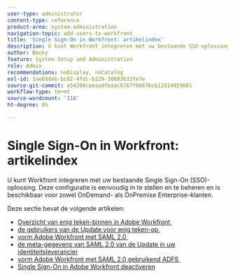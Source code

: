```yaml
---
user-type: administrator
content-type: reference
product-area: system-administration
navigation-topic: add-users-to-workfront
title: 'Single Sign-On in Workfront: artikelindex'
description: U kunt Workfront integreren met uw bestaande SSO-oplossing voor bedrijven. Deze configuratie is eenvoudig in te stellen en te beheren en is beschikbaar voor zowel OnDemand- als OnPremise Enterprise-klanten.
author: Becky
feature: System Setup and Administration
role: Admin
recommendations: noDisplay, noCatalog
exl-id: 1ae65deb-bc02-4fdc-b229-30603b33fe7e
source-git-commit: a54200ceeaadfeaac6767f06676cb11814959601
workflow-type: tm+mt
source-wordcount: '118'
ht-degree: 0%

---
```


# Single Sign-On in Workfront: artikelindex

<!-- Audited: 05/2024 -->

U kunt Workfront integreren met uw bestaande Single Sign-On (SSO)-oplossing. Deze configuratie is eenvoudig in te stellen en te beheren en is beschikbaar voor zowel OnDemand- als OnPremise Enterprise-klanten.

Deze sectie bevat de volgende artikelen:

* [&#x200B; Overzicht van enig teken-binnen in Adobe Workfront &#x200B;](../../../administration-and-setup/add-users/single-sign-on/sso-in-workfront.md)
* [&#x200B; de gebruikers van de Update voor enig teken-op &#x200B;](../../../administration-and-setup/add-users/single-sign-on/update-users-sso.md)
* [&#x200B; vorm Adobe Workfront met SAML 2.0 &#x200B;](../../../administration-and-setup/add-users/single-sign-on/configure-workfront-saml-2.md)
* [&#x200B; de meta-gegevens van SAML 2.0 van de Update in uw identiteitsleverancier &#x200B;](../../../administration-and-setup/add-users/single-sign-on/update-saml-2-metadata-ip.md)
* [&#x200B; vorm Adobe Workfront met SAML 2.0 gebruikend ADFS &#x200B;](../../../administration-and-setup/add-users/single-sign-on/configure-workfront-saml-2-adfs.md)
* [Single Sign-On in Adobe Workfront deactiveren](../../../administration-and-setup/add-users/single-sign-on/deactivate-sso.md)
